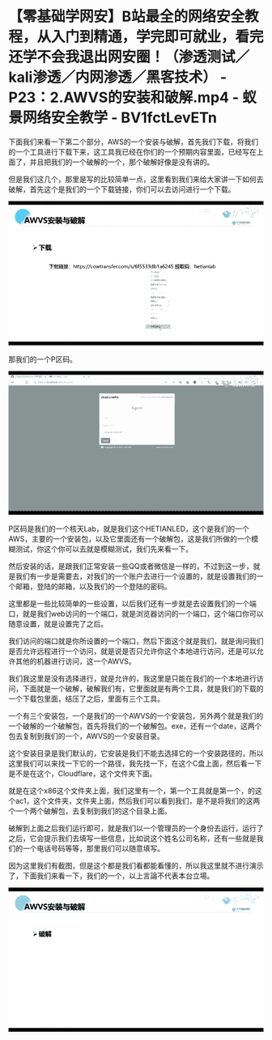 # 【零基础学网安】B站最全的网络安全教程，从入门到精通，学完即可就业，看完还学不会我退出网安圈！（渗透测试／kali渗透／内网渗透／黑客技术） - P23：2.AWVS的安装和破解.mp4 - 蚁景网络安全教学 - BV1fctLevETn

下面我们来看一下第二个部分，AWS的一个安装与破解，首先我们下载，将我们的一个工具进行下载下来，这工具我已经在你们的一个预期内容里面，已经写在上面了，并且把我们的一个破解的一个，那个破解好像是没有讲的。

但是我们这几个，那里是写的比较简单一点，这里看到我们来给大家讲一下如何去破解，首先这个是我们的一个下载链接，你们可以去访问进行一个下载。



![](img/1073ed36952c71c0c1279e54d799041b_1.png)

那我们的一个P区码。

![](img/1073ed36952c71c0c1279e54d799041b_3.png)

P区码是我们的一个核天Lab，就是我们这个HETIANLED，这个是我们的一个AWS，主要的一个安装包，以及它里面还有一个破解包，这是我们所做的一个模糊测试，你这个你可以去就是模糊测试，我们先来看一下。

然后安装的话，是跟我们正常安装一些QQ或者微信是一样的，不过到这一步，就是我们有一步是需要去，对我们的一个账户去进行一个设置的，就是设置我们的一个邮箱，登陆的邮箱，以及我们的一个登陆的密码。

这里都是一些比较简单的一些设置，以后我们还有一步就是去设置我们的一个端口，就是我们web访问的一个端口，就是浏览器访问的一个端口，这个端口你可以随意设置，就是设置完了之后。

我们访问的端口就是你所设置的一个端口，然后下面这个就是我们，就是询问我们是否允许远程进行一个访问，就是说是否只允许你这个本地进行访问，还是可以允许其他的机器进行访问，这一个AWVS。

我们我这里是没有选择进行，就是允许的，我这里是只能在我们的一个本地进行访问，下面就是一个破解，破解我们有，它里面就是有两个工具，就是我们的下载的一个下载包里面，结压了之后，里面有三个工具。

一个有三个安装包，一个是我们的一个AWVS的一个安装包，另外两个就是我们的一个破解的一个破解包，首先将我们的一个破解包。exe，还有一个date，这两个包去复制到我们的一个，AWVS的一个安装目录。

这个安装目录是我们默认的，它安装是我们不能去选择它的一个安装路径的，所以这里我们可以来找一下它的一个路径，我先找一下，在这个C盘上面，然后看一下是不是在这个，Cloudflare，这个文件夹下面。

就是在这个x86这个文件夹上面，我们这里有一个，第一个工具就是第一个，的这个ac1，这个文件夹，文件夹上面，然后我们可以看到我们，是不是将我们的这两个一个两个破解包，去复制到我们的这个目录上面。

破解到上面之后我们运行即可，就是我们以一个管理员的一个身份去运行，运行了之后，它会提示我们去填写一些信息，比如说这个姓名公司名称，还有一些就是我们的一个电话号码等等，那里我们可以随意填写。

因为这里我们有截图，但是这个都是我们看都能看懂的，所以我这里就不进行演示了，下面我们来看一下，我们的一个，以上言論不代表本台立場。



![](img/1073ed36952c71c0c1279e54d799041b_5.png)